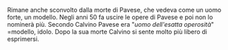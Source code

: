 Rimane anche sconvolto dalla morte di Pavese, che vedeva come un uomo forte, un modello. Negli anni 50 fa uscire le opere di Pavese e poi non lo nominerà più. 
Secondo Calvino Pavese era "*uomo dell'esatta operosità*" 
=modello, idolo. Dopo la sua morte Calvino si sente molto più libero di esprimersi.